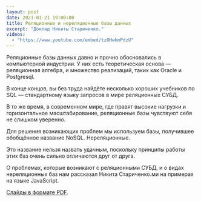 ```yaml
---
layout: post
date: 2021-01-21 19:00:00
title: Реляционные и нереляционные базы данных
excerpt: "Доклад Никиты Стариченко."
videos:
  - "https://www.youtube.com/embed/tzOHwkmPdzU"
---
```

Реляционные базы данных давно и прочно обосновались в компьютерной индустрии. У них есть теоретическая основа — реляционная алгебра, и множество реализаций, таких как Oracle и Postgresql.

В конце концов, вы без труда найдёте несколько хороших учебников по SQL — стандартному языку запросов в мире реляционных СУБД.

В то же время, в современном мире, где правят высокие нагрузки и горизонтальное масштабирование, реляционные базы чувствуют себя не слишком уверенно.

Для решения возникающих проблем мы используем базы, получившее обобщённое название NoSQL. Нереляционные.

Это название нельзя назвать удачным, поскольку принципы работы этих баз очень сильно отличаются друг от друга.

О проблемах, которые возникают с реляционными СУБД, и о видах нереляционных баз нам рассказал Никита Стариченко.ми на примерах на языке JavaScript.

[Слайды в формате PDF](https://github.com/progmsk/progmsk.github.io/files/14731718/sql-nosql-newsql.pdf).
